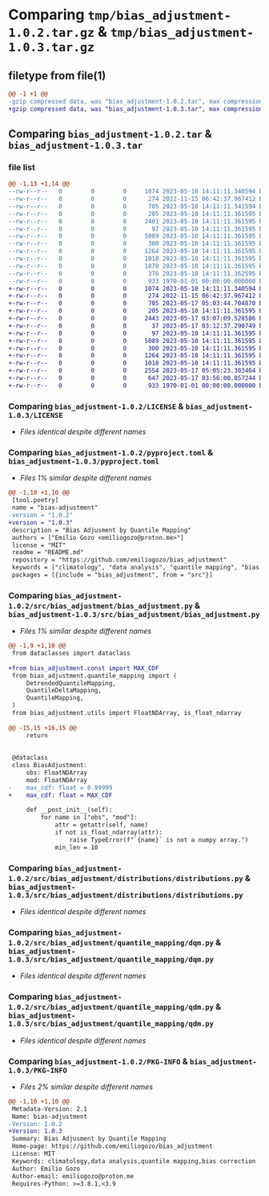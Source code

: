 # Comparing `tmp/bias_adjustment-1.0.2.tar.gz` & `tmp/bias_adjustment-1.0.3.tar.gz`

## filetype from file(1)

```diff
@@ -1 +1 @@
-gzip compressed data, was "bias_adjustment-1.0.2.tar", max compression
+gzip compressed data, was "bias_adjustment-1.0.3.tar", max compression
```

## Comparing `bias_adjustment-1.0.2.tar` & `bias_adjustment-1.0.3.tar`

### file list

```diff
@@ -1,13 +1,14 @@
--rw-r--r--   0        0        0     1074 2023-05-10 14:11:11.340594 bias_adjustment-1.0.2/LICENSE
--rw-r--r--   0        0        0      274 2022-11-15 06:42:37.967412 bias_adjustment-1.0.2/README.md
--rw-r--r--   0        0        0      705 2023-05-10 14:11:11.341594 bias_adjustment-1.0.2/pyproject.toml
--rw-r--r--   0        0        0      205 2023-05-10 14:11:11.361595 bias_adjustment-1.0.2/src/bias_adjustment/__init__.py
--rw-r--r--   0        0        0     2401 2023-05-10 14:11:11.361595 bias_adjustment-1.0.2/src/bias_adjustment/bias_adjustment.py
--rw-r--r--   0        0        0       97 2023-05-10 14:11:11.361595 bias_adjustment-1.0.2/src/bias_adjustment/distributions/__init__.py
--rw-r--r--   0        0        0     5089 2023-05-10 14:11:11.361595 bias_adjustment-1.0.2/src/bias_adjustment/distributions/distributions.py
--rw-r--r--   0        0        0      300 2023-05-10 14:11:11.361595 bias_adjustment-1.0.2/src/bias_adjustment/quantile_mapping/__init__.py
--rw-r--r--   0        0        0     1264 2023-05-10 14:11:11.361595 bias_adjustment-1.0.2/src/bias_adjustment/quantile_mapping/dqm.py
--rw-r--r--   0        0        0     1018 2023-05-10 14:11:11.361595 bias_adjustment-1.0.2/src/bias_adjustment/quantile_mapping/qdm.py
--rw-r--r--   0        0        0     1870 2023-05-10 14:11:11.361595 bias_adjustment-1.0.2/src/bias_adjustment/quantile_mapping/qm.py
--rw-r--r--   0        0        0      376 2023-05-10 14:11:11.362595 bias_adjustment-1.0.2/src/bias_adjustment/utils.py
--rw-r--r--   0        0        0      933 1970-01-01 00:00:00.000000 bias_adjustment-1.0.2/PKG-INFO
+-rw-r--r--   0        0        0     1074 2023-05-10 14:11:11.340594 bias_adjustment-1.0.3/LICENSE
+-rw-r--r--   0        0        0      274 2022-11-15 06:42:37.967412 bias_adjustment-1.0.3/README.md
+-rw-r--r--   0        0        0      705 2023-05-17 05:03:44.704870 bias_adjustment-1.0.3/pyproject.toml
+-rw-r--r--   0        0        0      205 2023-05-10 14:11:11.361595 bias_adjustment-1.0.3/src/bias_adjustment/__init__.py
+-rw-r--r--   0        0        0     2443 2023-05-17 03:07:09.528586 bias_adjustment-1.0.3/src/bias_adjustment/bias_adjustment.py
+-rw-r--r--   0        0        0       37 2023-05-17 03:12:37.290749 bias_adjustment-1.0.3/src/bias_adjustment/const.py
+-rw-r--r--   0        0        0       97 2023-05-10 14:11:11.361595 bias_adjustment-1.0.3/src/bias_adjustment/distributions/__init__.py
+-rw-r--r--   0        0        0     5089 2023-05-10 14:11:11.361595 bias_adjustment-1.0.3/src/bias_adjustment/distributions/distributions.py
+-rw-r--r--   0        0        0      300 2023-05-10 14:11:11.361595 bias_adjustment-1.0.3/src/bias_adjustment/quantile_mapping/__init__.py
+-rw-r--r--   0        0        0     1264 2023-05-10 14:11:11.361595 bias_adjustment-1.0.3/src/bias_adjustment/quantile_mapping/dqm.py
+-rw-r--r--   0        0        0     1018 2023-05-10 14:11:11.361595 bias_adjustment-1.0.3/src/bias_adjustment/quantile_mapping/qdm.py
+-rw-r--r--   0        0        0     2554 2023-05-17 05:05:23.303464 bias_adjustment-1.0.3/src/bias_adjustment/quantile_mapping/qm.py
+-rw-r--r--   0        0        0      647 2023-05-17 03:56:00.857244 bias_adjustment-1.0.3/src/bias_adjustment/utils.py
+-rw-r--r--   0        0        0      933 1970-01-01 00:00:00.000000 bias_adjustment-1.0.3/PKG-INFO
```

### Comparing `bias_adjustment-1.0.2/LICENSE` & `bias_adjustment-1.0.3/LICENSE`

 * *Files identical despite different names*

### Comparing `bias_adjustment-1.0.2/pyproject.toml` & `bias_adjustment-1.0.3/pyproject.toml`

 * *Files 1% similar despite different names*

```diff
@@ -1,10 +1,10 @@
 [tool.poetry]
 name = "bias-adjustment"
-version = "1.0.2"
+version = "1.0.3"
 description = "Bias Adjusment by Quantile Mapping"
 authors = ["Emilio Gozo <emiliogozo@proton.me>"]
 license = "MIT"
 readme = "README.md"
 repository = "https://github.com/emiliogozo/bias_adjustment"
 keywords = ["climatology", "data analysis", "quantile mapping", "bias correction"]
 packages = [{include = "bias_adjustment", from = "src"}]
```

### Comparing `bias_adjustment-1.0.2/src/bias_adjustment/bias_adjustment.py` & `bias_adjustment-1.0.3/src/bias_adjustment/bias_adjustment.py`

 * *Files 1% similar despite different names*

```diff
@@ -1,9 +1,10 @@
 from dataclasses import dataclass
 
+from bias_adjustment.const import MAX_CDF
 from bias_adjustment.quantile_mapping import (
     DetrendedQuantileMapping,
     QuantileDeltaMapping,
     QuantileMapping,
 )
 from bias_adjustment.utils import FloatNDArray, is_float_ndarray
 
@@ -15,15 +16,15 @@
     return
 
 
 @dataclass
 class BiasAdjustment:
     obs: FloatNDArray
     mod: FloatNDArray
-    max_cdf: float = 0.99999
+    max_cdf: float = MAX_CDF
 
     def __post_init__(self):
         for name in ["obs", "mod"]:
             attr = getattr(self, name)
             if not is_float_ndarray(attr):
                 raise TypeError(f"`{name}` is not a numpy array.")
             min_len = 10
```

### Comparing `bias_adjustment-1.0.2/src/bias_adjustment/distributions/distributions.py` & `bias_adjustment-1.0.3/src/bias_adjustment/distributions/distributions.py`

 * *Files identical despite different names*

### Comparing `bias_adjustment-1.0.2/src/bias_adjustment/quantile_mapping/dqm.py` & `bias_adjustment-1.0.3/src/bias_adjustment/quantile_mapping/dqm.py`

 * *Files identical despite different names*

### Comparing `bias_adjustment-1.0.2/src/bias_adjustment/quantile_mapping/qdm.py` & `bias_adjustment-1.0.3/src/bias_adjustment/quantile_mapping/qdm.py`

 * *Files identical despite different names*

### Comparing `bias_adjustment-1.0.2/PKG-INFO` & `bias_adjustment-1.0.3/PKG-INFO`

 * *Files 2% similar despite different names*

```diff
@@ -1,10 +1,10 @@
 Metadata-Version: 2.1
 Name: bias-adjustment
-Version: 1.0.2
+Version: 1.0.3
 Summary: Bias Adjusment by Quantile Mapping
 Home-page: https://github.com/emiliogozo/bias_adjustment
 License: MIT
 Keywords: climatology,data analysis,quantile mapping,bias correction
 Author: Emilio Gozo
 Author-email: emiliogozo@proton.me
 Requires-Python: >=3.8.1,<3.9
```

